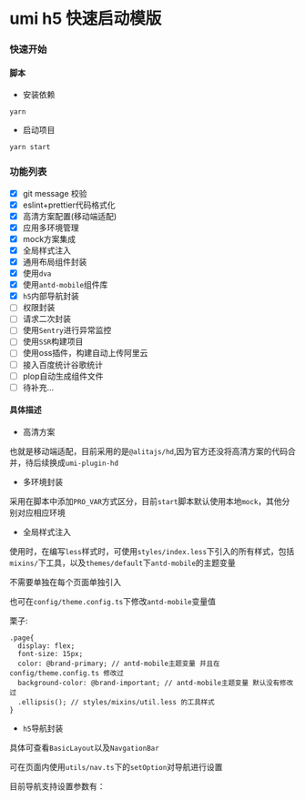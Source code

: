 # umi h5 快速启动模版

### 快速开始

#### 脚本
- 安装依赖
```
yarn 
```
- 启动项目
```
yarn start
```

### 功能列表
- [x] git message 校验
- [x] eslint+prettier代码格式化
- [x] 高清方案配置(移动端适配)
- [x] 应用多环境管理
- [x] mock方案集成
- [x] 全局样式注入
- [x] 通用布局组件封装 
- [x] 使用`dva`
- [x] 使用`antd-mobile`组件库
- [x] `h5`内部导航封装
- [ ] 权限封装
- [ ] 请求二次封装
- [ ] 使用`Sentry`进行异常监控
- [ ] 使用`SSR`构建项目 
- [ ] 使用oss插件，构建自动上传阿里云
- [ ] 接入百度统计谷歌统计
- [ ] plop自动生成组件文件
- [ ] 待补充...

#### 具体描述

- 高清方案

也就是移动端适配，目前采用的是`@alitajs/hd`,因为官方还没将高清方案的代码合并，待后续换成`umi-plugin-hd`

- 多环境封装

采用在脚本中添加`PRO_VAR`方式区分，目前`start`脚本默认使用本地`mock`，其他分别对应相应环境

- 全局样式注入

使用时，在编写`less`样式时，可使用`styles/index.less`下引入的所有样式，包括`mixins/`下工具，以及`themes/default`下`antd-mobile`的主题变量

不需要单独在每个页面单独引入

也可在`config/theme.config.ts`下修改`antd-mobile`变量值

栗子:
```less
.page{
  display: flex;
  font-size: 15px;
  color: @brand-primary; // antd-mobile主题变量 并且在config/theme.config.ts 修改过
  background-color: @brand-important; // antd-mobile主题变量 默认没有修改过
  .ellipsis(); // styles/mixins/util.less 的工具样式
}
```

- `h5`导航封装

具体可查看`BasicLayout`以及`NavgationBar`

可在页面内使用`utils/nav.ts`下的`setOption`对导航进行设置

目前导航支持设置参数有：

